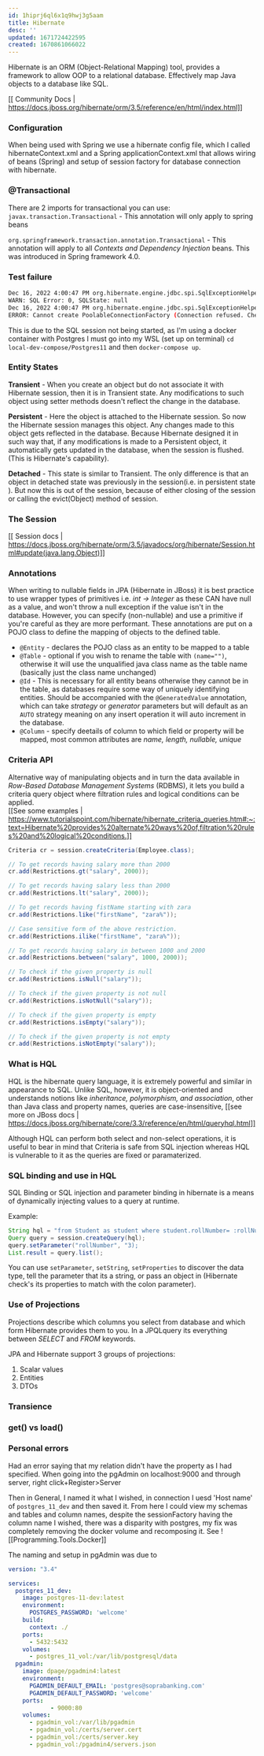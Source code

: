 ```yaml
---
id: 1hiprj6ql6x1q9hwj3g5aam
title: Hibernate
desc: ''
updated: 1671724422595
created: 1670861066022
---
```

Hibernate is an ORM (Object-Relational Mapping) tool, provides a framework to allow OOP to a relational database.
Effectively map Java objects to a database like SQL.

[[ Community Docs | https://docs.jboss.org/hibernate/orm/3.5/reference/en/html/index.html]]

### Configuration
When being used with Spring we use a hibernate config file, which I called hibernateContext.xml and a Spring applicationContext.xml that allows wiring of beans (Spring) and setup of session factory for database connection with hibernate.

### @Transactional
There are 2 imports for transactional you can use:
`javax.transaction.Transactional` - This annotation will only apply to spring beans

`org.springframework.transaction.annotation.Transactional` - This annotation will apply to all *Contexts and Dependency Injection* beans. This was introduced in Spring framework 4.0.

### Test failure
```bash
Dec 16, 2022 4:00:47 PM org.hibernate.engine.jdbc.spi.SqlExceptionHelper logExceptions
WARN: SQL Error: 0, SQLState: null
Dec 16, 2022 4:00:47 PM org.hibernate.engine.jdbc.spi.SqlExceptionHelper logExceptions
ERROR: Cannot create PoolableConnectionFactory (Connection refused. Check that the hostname and port are correct and that the postmaster is accepting TCP/IP connections.)
```
This is due to the SQL session not being started, as I'm using a docker container with Postgres I must go into my WSL (set up on terminal) `cd local-dev-compose/Postgres11` and then `docker-compose up`.

### Entity States
**Transient** - When you create an object but do not associate it with Hibernate session, then it is in Transient state. Any modifications to such object using setter methods doesn't reflect the change in the database.

**Persistent** - Here the object is attached to the Hibernate session. So now the Hibernate session manages this object. Any changes made to this object gets reflected in the database. Because Hibernate designed it in such way that, if any modifications is made to a Persistent object, it automatically gets updated in the database, when the session is flushed. (This is Hibernate's capability).

**Detached** - This state is similar to Transient. The only difference is that an object in detached state was previously in the session(i.e. in persistent state ). But now this is out of the session, because of either closing of the session or calling the evict(Object) method of session.

### The Session
[[ Session docs | https://docs.jboss.org/hibernate/orm/3.5/javadocs/org/hibernate/Session.html#update(java.lang.Object)]]

### Annotations
When writing to nullable fields in JPA (Hibernate in JBoss) it is best practice to use wrapper types of primitives i.e. *int -> Integer* as these CAN have null as a value, and won't throw a null exception if the value isn't in the database.
However, you can specify (non-nullable) and use a primitive if you're careful as they are more performant.
These annotations are put on a POJO class to define the mapping of objects to the defined table.

- `@Entity` - declares the POJO class as an entity to be mapped to a table
- `@Table` - optional if you wish to rename the table with `(name="")`, otherwise it will use the unqualified java class name as the table name (basically just the class name unchanged)
- `@Id` - This is necessary for all entity beans otherwise they cannot be in the table, as databases require some way of uniquely identifying entities. Should be accompanied with the `@GeneratedValue` annotation, which can take *strategy* or *generator* parameters but will default as an `AUTO` strategy meaning on any insert operation it will auto increment in the database.
- `@Column` - specify deetails of column to which field or property will be mapped, most common attributes are *name, length, nullable, unique*

### Criteria API
Alternative way of manipulating objects and in turn the data available in *Row-Based Database Management Systems* (RDBMS), it lets you build a criteria query object where filtration rules and logical conditions can be applied.<br>
[[See some examples | https://www.tutorialspoint.com/hibernate/hibernate_criteria_queries.htm#:~:text=Hibernate%20provides%20alternate%20ways%20of,filtration%20rules%20and%20logical%20conditions.]]

```java
Criteria cr = session.createCriteria(Employee.class);

// To get records having salary more than 2000
cr.add(Restrictions.gt("salary", 2000));

// To get records having salary less than 2000
cr.add(Restrictions.lt("salary", 2000));

// To get records having fistName starting with zara
cr.add(Restrictions.like("firstName", "zara%"));

// Case sensitive form of the above restriction.
cr.add(Restrictions.ilike("firstName", "zara%"));

// To get records having salary in between 1000 and 2000
cr.add(Restrictions.between("salary", 1000, 2000));

// To check if the given property is null
cr.add(Restrictions.isNull("salary"));

// To check if the given property is not null
cr.add(Restrictions.isNotNull("salary"));

// To check if the given property is empty
cr.add(Restrictions.isEmpty("salary"));

// To check if the given property is not empty
cr.add(Restrictions.isNotEmpty("salary"));
```

### What is HQL
HQL is the hibernate query language, it is extremely powerful and similar in appearance to SQL. 
Unlike SQL, however, it is object-oriented and understands notions like *inheritance, polymorphism, and association*, other than Java class and property names, queries are case-insensitive, [[see more on JBoss docs | https://docs.jboss.org/hibernate/core/3.3/reference/en/html/queryhql.html]]

Although HQL can perform both select and non-select operations, it is useful to bear in mind that Criteria is safe from SQL injection whereas HQL is vulnerable to it as the queries are fixed or paramaterized.

### SQL binding and use in HQL
SQL Binding or SQL injection and parameter binding in hibernate is a means of dynamically injecting values to a query at runtime.

Example:
```java
String hql = "from Student as student where student.rollNumber= :rollNumber";
Query query = session.createQuery(hql);
query.setParameter("rollNumber", "3);
List.result = query.list();
```
You can use `setParameter`, `setString`, `setProperties` to discover the data type, tell the parameter that its a string, or pass an object in (Hibernate check's its properties to match with the colon parameter).

### Use of Projections
Projections describe which columns you select from database and which form Hibernate provides them to you. 
In a JPQLquery its everything between *SELECT* and *FROM* keywords.

JPA and Hibernate support 3 groups of projections:
1. Scalar values
2. Entities
3. DTOs

### Transience

### get() vs load()

### Personal errors
Had an error saying that my relation didn't have the property as I had specified.
When going into the pgAdmin on localhost:9000 and through server, right click+Register>Server

Then in General, I named it what I wished, in connection I uesd 'Host name' of `postgres_11_dev` and then saved it. From here I could view my schemas and tables and column names, despite the sessionFactory having the column name I wished, there was a disparity with postgres, my fix was completely removing the docker volume and recomposing it.
See ![[Programming.Tools.Docker]]

The naming and setup in pgAdmin was due to 
```yml
version: "3.4"

services:
  postgres_11_dev:
    image: postgres-11-dev:latest
    environment:
      POSTGRES_PASSWORD: 'welcome'
    build:
      context: ./
    ports:
      - 5432:5432
    volumes:
      - postgres_11_vol:/var/lib/postgresql/data
  pgadmin:
    image: dpage/pgadmin4:latest
    environment:
      PGADMIN_DEFAULT_EMAIL: 'postgres@soprabanking.com'
      PGADMIN_DEFAULT_PASSWORD: 'welcome'
    ports:
            - 9000:80
    volumes:
      - pgadmin_vol:/var/lib/pgadmin
      - pgadmin_vol:/certs/server.cert
      - pgadmin_vol:/certs/server.key
      - pgadmin_vol:/pgadmin4/servers.json
```